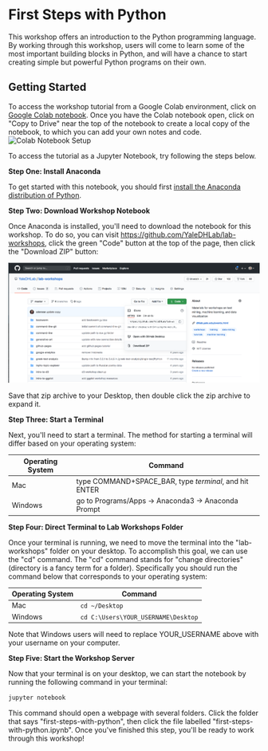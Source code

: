 # First Steps with Python

This workshop offers an introduction to the Python programming language. By working through this workshop, users will come to learn some of the most important building blocks in Python, and will have a chance to start creating simple but powerful Python programs on their own.

## Getting Started

To access the workshop tutorial from a Google Colab environment, click on <a href='https://colab.research.google.com/drive/16nVU7bgFEhgkFdDwARKWg86kV3Q0-rLX?usp=sharing' target='_blank'>Google Colab notebook</a>. Once you have the Colab notebook open, click on "Copy to Drive" near the top of the notebook to create a local copy of the notebook, to which you can add your own notes and code.
![Colab Notebook Setup](https://github.com/YaleDHLab/lab-workshops/blob/master/first-steps-with-python/assets/colab-setup.png)
  
To access the tutorial as a Jupyter Notebook, try following the steps below.

**Step One: Install Anaconda**

To get started with this notebook, you should first [install the Anaconda distribution of Python](https://www.anaconda.com/products/individual#Downloads).

**Step Two: Download Workshop Notebook**

Once Anaconda is installed, you'll need to download the notebook for this workshop. To do so, you can visit https://github.com/YaleDHLab/lab-workshops, click the green "Code" button at the top of the page, then click the "Download ZIP" button:

![Download zip](assets/download-zip.png)

Save that zip archive to your Desktop, then double click the zip archive to expand it.

**Step Three: Start a Terminal**

Next, you'll need to start a terminal. The method for starting a terminal will differ based on your operating system:

| Operating System | Command                                            |
|---------|-------------------------------------------------------------|
| Mac     | type COMMAND+SPACE_BAR, type <i>terminal</i>, and hit ENTER |
| Windows | go to Programs/Apps -> Anaconda3 -> Anaconda Prompt         |

**Step Four: Direct Terminal to Lab Workshops Folder**

Once your terminal is running, we need to move the terminal into the "lab-workshops" folder on your desktop. To accomplish this goal, we can use the "cd" command. The "cd" command stands for "change directories" (directory is a fancy term for a folder). Specifically you should run the command below that corresponds to your operating system:

| Operating System | Command                             |
|------------------|-------------------------------------|
| Mac              | `cd ~/Desktop`                      |
| Windows          | `cd C:\Users\YOUR_USERNAME\Desktop` |

Note that Windows users will need to replace YOUR_USERNAME above with your username on your computer.

**Step Five: Start the Workshop Server**

Now that your terminal is on your desktop, we can start the notebook by running the following command in your terminal:

```bash
jupyter notebook
```

This command should open a webpage with several folders. Click the folder that says "first-steps-with-python", then click the file labelled "first-steps-with-python.ipynb". Once you've finished this step, you'll be ready to work through this workshop!
